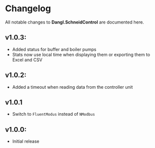 # Changelog

All notable changes to **Dangl.SchneidControl** are documented here.

## v1.0.3:
- Added status for buffer and boiler pumps
- Stats now use local time when displaying them or exporting them to Excel and CSV

## v1.0.2:
- Added a timeout when reading data from the controller unit

## v1.0.1
- Switch to `FluentModus` instead of `NModbus`

## v1.0.0:
- Initial release
